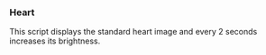 ### Heart

This script displays the standard heart image and every 2 seconds increases its brightness.
